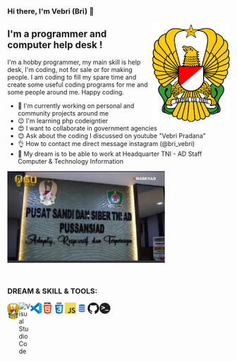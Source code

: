 ### Hi there, I'm Vebri (Bri) 👋

<img
  align="right"
  alt="GIF"
  src="https://raw.githubusercontent.com/VebriCoders/VebriCoders/main/TNIAD.png?raw=true"
  width="175"
  height="225"
/>

## I'm a programmer and computer help desk ! 

I'm a hobby programmer, my main skill is help desk, I'm coding, not for sale or for making people. 
I am coding to fill my spare time and create some useful coding programs for me and some people around me. 
Happy coding.

- 🌝 I'm currently working on personal and community projects around me
- 😉 I'm learning php codeigntier
- 😍 I want to collaborate in government agencies
- 😊 Ask about the coding I discussed on youtube "Vebri Pradana"
- 👌 How to contact me direct message instagram (@bri_vebri)
- 💫 My dream is to be able to work at Headquarter TNI - AD Staff Computer & Technology Information

<img
  align="center"
  alt="GIF"
  src="https://raw.githubusercontent.com/VebriCoders/VebriCoders/main/IMG_20210627_213321.jpg?raw=true"
  width="357"
  height="208"
/>

<br />

### DREAM & SKILL & TOOLS:


<img
  align="left"
  alt="Visual Studio Code"
  width="26px"
  src="https://raw.githubusercontent.com/VebriCoders/VebriCoders/main/TNIAD.png?raw=true"
/>
<img
  align="left"
  alt="Visual Studio Code"
  width="26px"
  src="https://upload.wikimedia.org/wikipedia/commons/1/1c/Lambang_Pussansiad.png"
/>
<img
  align="left"
  alt="Polri"
  width="26px"
  src="https://raw.githubusercontent.com/github/explore/80688e429a7d4ef2fca1e82350fe8e3517d3494d/topics/visual-studio-code/visual-studio-code.png"
/>
<img
  align="left"
  alt="HTML5"
  width="26px"
  src="https://raw.githubusercontent.com/github/explore/80688e429a7d4ef2fca1e82350fe8e3517d3494d/topics/html/html.png"
/>
<img
  align="left"
  alt="CSS3"
  width="26px"
  src="https://raw.githubusercontent.com/github/explore/80688e429a7d4ef2fca1e82350fe8e3517d3494d/topics/css/css.png"
/>
<img
  align="left"
  alt="JavaScript"
  width="26px"
  src="https://raw.githubusercontent.com/github/explore/80688e429a7d4ef2fca1e82350fe8e3517d3494d/topics/javascript/javascript.png"
/>
<img
  align="left"
  alt="SQL"
  width="26px"
  src="https://raw.githubusercontent.com/github/explore/80688e429a7d4ef2fca1e82350fe8e3517d3494d/topics/sql/sql.png"
/>
<img
  align="left"
  alt="GitHub"
  width="26px"
  src="https://raw.githubusercontent.com/github/explore/78df643247d429f6cc873026c0622819ad797942/topics/github/github.png"
/>
<img
  align="left"
  alt="Terminal"
  width="26px"
  src="https://raw.githubusercontent.com/github/explore/80688e429a7d4ef2fca1e82350fe8e3517d3494d/topics/terminal/terminal.png"
/>
<br />
<br />
